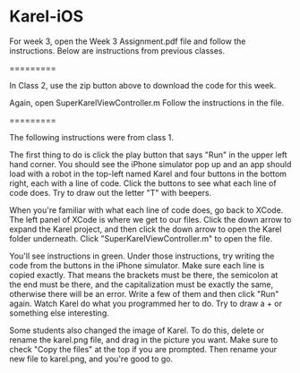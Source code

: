 Karel-iOS
=========

For week 3, open the Week 3 Assignment.pdf file and follow the instructions.  Below are instructions from previous classes.


=========

In Class 2, use the zip button above to download the code for this week.

Again, open SuperKarelViewController.m
Follow the instructions in the file.


=========

The following instructions were from class 1.

The first thing to do is click the play button that says "Run" in the upper left hand corner.  You should see the iPhone simulator pop up and an app should load with a robot in the top-left named Karel and four buttons in the bottom right, each with a line of code.  Click the buttons to see what each line of code does.  Try to draw out the letter "T" with beepers.

When you're familiar with what each line of code does, go back to XCode.  The left panel of XCode is where we get to our files.  Click the down arrow to expand the Karel project, and then click the down arrow to open the Karel folder underneath.  Click "SuperKarelViewController.m" to open the file.

You'll see instructions in green.  Under those instructions, try writing the code from the buttons in the iPhone simulator.  Make sure each line is copied exactly.  That means the brackets must be there, the semicolon at the end must be there, and the capitalization must be exactly the same, otherwise there will be an error.  Write a few of them and then click "Run" again.  Watch Karel do what you programmed her to do.  Try to draw a + or something else interesting.

Some students also changed the image of Karel.  To do this, delete or rename the karel.png file, and drag in the picture you want.  Make sure to check "Copy the files" at the top if you are prompted.  Then rename your new file to karel.png, and you're good to go.
